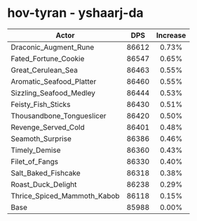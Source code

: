 # hov-tyran - yshaarj-da
| Actor | DPS | Increase |
|---|:---:|:---:|
|Draconic_Augment_Rune|86612|0.73%|
|Fated_Fortune_Cookie|86547|0.65%|
|Great_Cerulean_Sea|86463|0.55%|
|Aromatic_Seafood_Platter|86460|0.55%|
|Sizzling_Seafood_Medley|86444|0.53%|
|Feisty_Fish_Sticks|86430|0.51%|
|Thousandbone_Tongueslicer|86420|0.50%|
|Revenge_Served_Cold|86401|0.48%|
|Seamoth_Surprise|86386|0.46%|
|Timely_Demise|86360|0.43%|
|Filet_of_Fangs|86330|0.40%|
|Salt_Baked_Fishcake|86318|0.38%|
|Roast_Duck_Delight|86238|0.29%|
|Thrice_Spiced_Mammoth_Kabob|86118|0.15%|
|Base|85988|0.00%|
